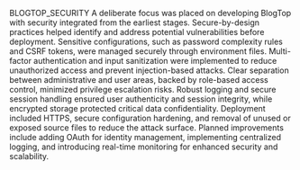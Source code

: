 
BLOGTOP_SECURITY
A deliberate focus was placed on developing BlogTop with security integrated from the earliest stages. Secure-by-design practices helped identify and address potential vulnerabilities before deployment. Sensitive configurations, such as password complexity rules and CSRF tokens, were managed securely through environment files. Multi-factor authentication and input sanitization were implemented to reduce unauthorized access and prevent injection-based attacks. Clear separation between administrative and user areas, backed by role-based access control, minimized privilege escalation risks. Robust logging and secure session handling ensured user authenticity and session integrity, while encrypted storage protected critical data confidentiality. Deployment included HTTPS, secure configuration hardening, and removal of unused or exposed source files to reduce the attack surface. Planned improvements include adding OAuth for identity management, implementing centralized logging, and introducing real-time monitoring for enhanced security and scalability.
